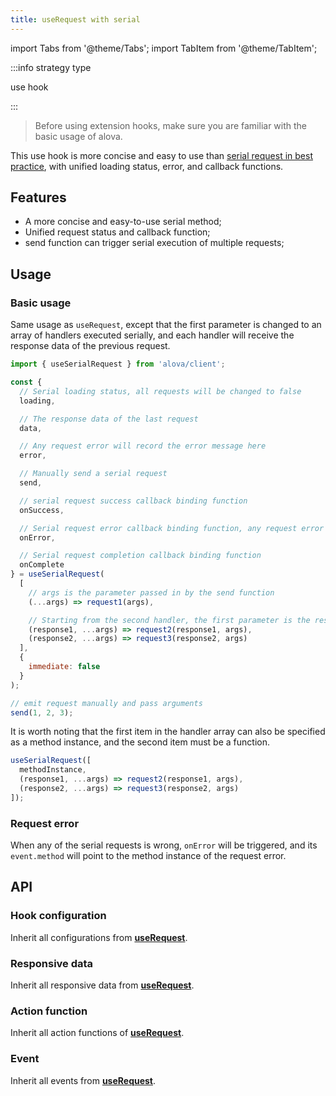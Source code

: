 ```yaml
---
title: useRequest with serial
---
```


import Tabs from '@theme/Tabs';
import TabItem from '@theme/TabItem';

:::info strategy type

use hook

:::

> Before using extension hooks, make sure you are familiar with the basic usage of alova.

This use hook is more concise and easy to use than [serial request in best practice](/tutorial/project/best-practice/serial-request), with unified loading status, error, and callback functions.

## Features

- A more concise and easy-to-use serial method;
- Unified request status and callback function;
- send function can trigger serial execution of multiple requests;

<!-- ## Example

[serial request](/tutorial/example/vue/serial-request) -->

## Usage

### Basic usage

Same usage as `useRequest`, except that the first parameter is changed to an array of handlers executed serially, and each handler will receive the response data of the previous request.

```javascript
import { useSerialRequest } from 'alova/client';

const {
  // Serial loading status, all requests will be changed to false
  loading,

  // The response data of the last request
  data,

  // Any request error will record the error message here
  error,

  // Manually send a serial request
  send,

  // serial request success callback binding function
  onSuccess,

  // Serial request error callback binding function, any request error will trigger it
  onError,

  // Serial request completion callback binding function
  onComplete
} = useSerialRequest(
  [
    // args is the parameter passed in by the send function
    (...args) => request1(args),

    // Starting from the second handler, the first parameter is the response data of the previous request, and args is received from the second
    (response1, ...args) => request2(response1, args),
    (response2, ...args) => request3(response2, args)
  ],
  {
    immediate: false
  }
);

// emit request manually and pass arguments
send(1, 2, 3);
```

It is worth noting that the first item in the handler array can also be specified as a method instance, and the second item must be a function.

```javascript
useSerialRequest([
  methodInstance,
  (response1, ...args) => request2(response1, args),
  (response2, ...args) => request3(response2, args)
]);
```

### Request error

When any of the serial requests is wrong, `onError` will be triggered, and its `event.method` will point to the method instance of the request error.

## API

### Hook configuration

Inherit all configurations from [**useRequest**](/api/core-hooks#userequest).

### Responsive data

Inherit all responsive data from [**useRequest**](/api/core-hooks#userequest).

### Action function

Inherit all action functions of [**useRequest**](/api/core-hooks#userequest).

### Event

Inherit all events from [**useRequest**](/api/core-hooks#userequest).
